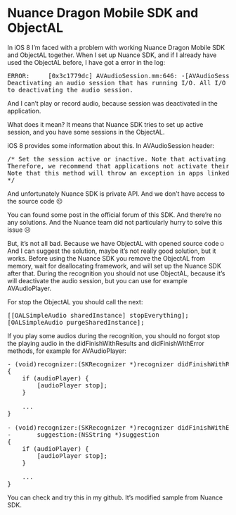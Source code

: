 # Nuance Dragon Mobile SDK and ObjectAL

In iOS 8 I’m faced with a problem with working Nuance Dragon Mobile SDK and ObjectAL together. When I set up Nuance SDK, and if I already have used the ObjectAL before, I have got a error in the log:

<pre>
ERROR:     [0x3c1779dc] AVAudioSession.mm:646: -[AVAudioSession setActive:withOptions:error:]: 
Deactivating an audio session that has running I/O. All I/O should be stopped or paused prior
to deactivating the audio session.
</pre>

And I can’t play or record audio, because session was deactivated in the application.

What does it mean? It means that Nuance SDK tries to set up active session, and you have some sessions in the ObjectAL.

iOS 8 provides some information about this. In AVAudioSession header:

<pre>
/* Set the session active or inactive. Note that activating an audio session is a synchronous (blocking) operation.
Therefore, we recommend that applications not activate their session from a thread where a long blocking operation will be problematic.
Note that this method will throw an exception in apps linked on or after iOS 8 if the session is set inactive while it has running or paused I/O (e.g. audio queues, players, recorders, converters, remote I/Os, etc.).
*/
</pre>

And unfortunately Nuance SDK is private API. And we don’t have access to the source code ☹

You can found some post in the official forum of this SDK. And there’re no any solutions. And the Nuance team did not particularly hurry to solve this issue ☹

But, it’s not all bad. Because we have ObjectAL with opened source code☺And I can suggest the solution, maybe it’s not really good solution, but it works. Before using the Nuance SDK you remove the ObjectAL from memory, wait for deallocating framework, and will set up the Nuance SDK after that. During the recognition you should not use ObjectAL, because it’s will deactivate the audio session, but you can use for example AVAudioPlayer.

For stop the ObjectAL you should call the next:

<pre>
[[OALSimpleAudio sharedInstance] stopEverything];
[OALSimpleAudio purgeSharedInstance];
</pre>

If you play some audios during the recognition, you should no forgot stop the playing audio in the didFinishWithResults and didFinishWithError methods, for example for AVAudioPlayer:

<pre>
- (void)recognizer:(SKRecognizer *)recognizer didFinishWithResults:(SKRecognition *)results
{
    if (audioPlayer) {
        [audioPlayer stop];
    }

    ...
}

- (void)recognizer:(SKRecognizer *)recognizer didFinishWithError:(NSError *)error
-       suggestion:(NSString *)suggestion
{
    if (audioPlayer) {
        [audioPlayer stop];
    }

    ...
}
</pre>

You can check and try this in my github. It’s modified sample from Nuance SDK.
